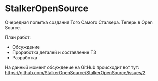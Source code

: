 # StalkerOpenSource
Очередная попытка создания Того Самого Сталкера. Теперь в Open Source.

План работ:
 - Обсуждение
 - Проработка деталей и составление ТЗ
 - Разработка

На данный момент обсуждение на GitHub происходит вот тут: https://github.com/StalkerOpenSource/StalkerOpenSource/issues/2
